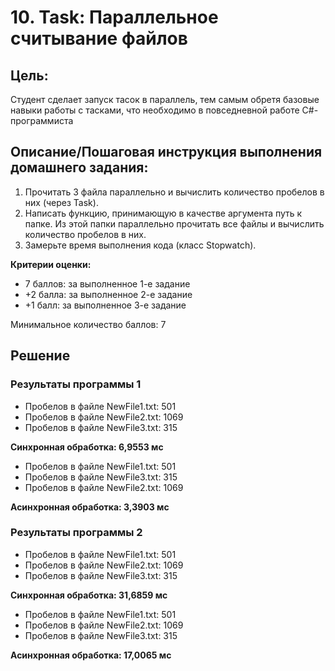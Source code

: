 # 10. Task: Параллельное считывание файлов

## Цель:

Студент сделает запуск тасок в параллель, тем самым обретя базовые навыки работы с тасками, что необходимо в повседневной работе C#-программиста


## Описание/Пошаговая инструкция выполнения домашнего задания:

1. Прочитать 3 файла параллельно и вычислить количество пробелов в них (через Task).
2. Написать функцию, принимающую в качестве аргумента путь к папке. Из этой папки параллельно прочитать все файлы и вычислить количество пробелов в них.
3. Замерьте время выполнения кода (класс Stopwatch).

**Критерии оценки:**
* 7 баллов: за выполненное 1-е задание
* +2 балла: за выполненное 2-е задание
* +1 балл: за выполненное 3-е задание

Минимальное количество баллов: 7


## Решение

### Результаты программы 1

* Пробелов в файле NewFile1.txt: 501
* Пробелов в файле NewFile2.txt: 1069
* Пробелов в файле NewFile3.txt: 315

**Синхронная обработка: 6,9553 мс**


* Пробелов в файле NewFile1.txt: 501
* Пробелов в файле NewFile3.txt: 315
* Пробелов в файле NewFile2.txt: 1069

**Асинхронная обработка: 3,3903 мс**


### Результаты программы 2

* Пробелов в файле NewFile1.txt: 501
* Пробелов в файле NewFile2.txt: 1069
* Пробелов в файле NewFile3.txt: 315

**Синхронная обработка: 31,6859 мс**


* Пробелов в файле NewFile1.txt: 501
* Пробелов в файле NewFile2.txt: 1069
* Пробелов в файле NewFile3.txt: 315

**Асинхронная обработка: 17,0065 мс**
